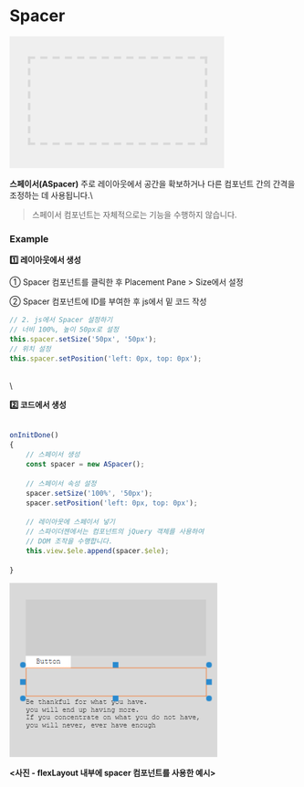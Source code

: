 # Spacer

![](../../.gitbook/assets/spacer.png)

**스페이서(ASpacer)** 주로 레이아웃에서 공간을 확보하거나 다른 컴포넌트 간의 간격을 조정하는 데 사용됩니다.\


> 스페이서 컴포넌트는 자체적으로는 기능을 수행하지 않습니다.

### Example

**1️⃣ 레이아웃에서 생성**

① Spacer 컴포넌트를 클릭한 후 Placement Pane > Size에서 설정

② Spacer 컴포넌트에 ID를 부여한 후 js에서 밑 코드 작성

```javascript
// 2. js에서 Spacer 설정하기
// 너비 100%, 높이 50px로 설정
this.spacer.setSize('50px', '50px');
// 위치 설정
this.spacer.setPosition('left: 0px, top: 0px');
```

\
\


**2️⃣ 코드에서 생성**

```javascript

onInitDone()
{
	// 스페이서 생성
	const spacer = new ASpacer();
	
	// 스페이서 속성 설정
	spacer.setSize('100%', '50px');
	spacer.setPosition('left: 0px, top: 0px');

	// 레이아웃에 스페이서 넣기
	// 스파이더젠에서는 컴포넌트의 jQuery 객체를 사용하여 
	// DOM 조작을 수행합니다.
	this.view.$ele.append(spacer.$ele);
	
}

```

![](../../.gitbook/assets/spacer2.png)

**<사진 - flexLayout 내부에 spacer 컴포넌트를 사용한 예시>**

